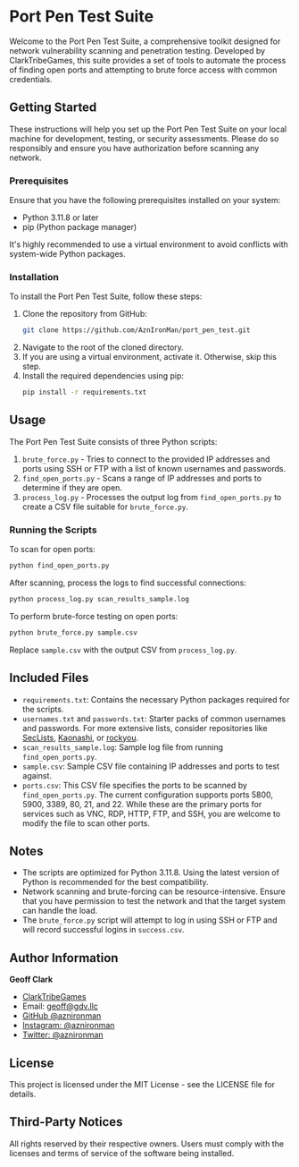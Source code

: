 # Port Pen Test Suite

Welcome to the Port Pen Test Suite, a comprehensive toolkit designed for network vulnerability scanning and penetration testing. Developed by ClarkTribeGames, this suite provides a set of tools to automate the process of finding open ports and attempting to brute force access with common credentials.

## Getting Started

These instructions will help you set up the Port Pen Test Suite on your local machine for development, testing, or security assessments. Please do so responsibly and ensure you have authorization before scanning any network.

### Prerequisites

Ensure that you have the following prerequisites installed on your system:

- Python 3.11.8 or later
- pip (Python package manager)

It's highly recommended to use a virtual environment to avoid conflicts with system-wide Python packages.

### Installation

To install the Port Pen Test Suite, follow these steps:

1. Clone the repository from GitHub:
   ```sh
   git clone https://github.com/AznIronMan/port_pen_test.git
   ```
2. Navigate to the root of the cloned directory.
3. If you are using a virtual environment, activate it. Otherwise, skip this step.
4. Install the required dependencies using pip:
   ```sh
   pip install -r requirements.txt
   ```

## Usage

The Port Pen Test Suite consists of three Python scripts:

1. `brute_force.py` - Tries to connect to the provided IP addresses and ports using SSH or FTP with a list of known usernames and passwords.
2. `find_open_ports.py` - Scans a range of IP addresses and ports to determine if they are open.
3. `process_log.py` - Processes the output log from `find_open_ports.py` to create a CSV file suitable for `brute_force.py`.

### Running the Scripts

To scan for open ports:

```sh
python find_open_ports.py
```

After scanning, process the logs to find successful connections:

```sh
python process_log.py scan_results_sample.log
```

To perform brute-force testing on open ports:

```sh
python brute_force.py sample.csv
```

Replace `sample.csv` with the output CSV from `process_log.py`.

## Included Files

- `requirements.txt`: Contains the necessary Python packages required for the scripts.
- `usernames.txt` and `passwords.txt`: Starter packs of common usernames and passwords. For more extensive lists, consider repositories like [SecLists](https://github.com/danielmiessler/SecLists), [Kaonashi](https://github.com/kaonashi-passwords/Kaonashi), or [rockyou](https://github.com/zacheller/rockyou).
- `scan_results_sample.log`: Sample log file from running `find_open_ports.py`.
- `sample.csv`: Sample CSV file containing IP addresses and ports to test against.
- `ports.csv`: This CSV file specifies the ports to be scanned by `find_open_ports.py`. The current configuration supports ports 5800, 5900, 3389, 80, 21, and 22. While these are the primary ports for services such as VNC, RDP, HTTP, FTP, and SSH, you are welcome to modify the file to scan other ports.

## Notes

- The scripts are optimized for Python 3.11.8. Using the latest version of Python is recommended for the best compatibility.
- Network scanning and brute-forcing can be resource-intensive. Ensure that you have permission to test the network and that the target system can handle the load.
- The `brute_force.py` script will attempt to log in using SSH or FTP and will record successful logins in `success.csv`.

## Author Information

**Geoff Clark**

- [ClarkTribeGames](https://clarktribegames.com)
- Email: [geoff@gdv.llc](mailto:geoff@gdv.llc)
- [GitHub @aznironman](https://github.com/aznironman)
- [Instagram: @aznironman](https://instagram.com/aznironman)
- [Twitter: @aznironman](https://www.twitter.com/aznironman)

## License

This project is licensed under the MIT License - see the LICENSE file for details.

## Third-Party Notices

All rights reserved by their respective owners. Users must comply with the licenses and terms of service of the software being installed.

